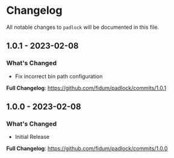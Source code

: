 # Changelog

All notable changes to `padlock` will be documented in this file.

## 1.0.1 - 2023-02-08

### What's Changed

- Fix incorrect bin path configuration

**Full Changelog**: https://github.com/fidum/padlock/commits/1.0.1

## 1.0.0 - 2023-02-08

### What's Changed

- Initial Release

**Full Changelog**: https://github.com/fidum/padlock/commits/1.0.0
